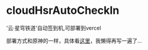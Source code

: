 # cloudHsrAutoCheckIn
 '云·星穹铁道'自动签到机,可部署到vercel

部署方式和原神的一样，具体看[这里](https://github.com/Saobby/cloud-genshin-check-in-bot)，我懒得再写一遍了...

